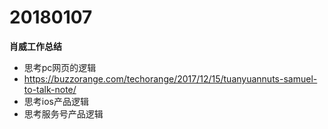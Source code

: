# 20180107

**肖威工作总结**
- 思考pc网页的逻辑
- https://buzzorange.com/techorange/2017/12/15/tuanyuannuts-samuel-to-talk-note/
- 思考ios产品逻辑
- 思考服务号产品逻辑
